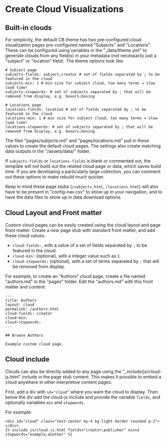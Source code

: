 # Create Cloud Visualizations

## Built-in clouds

For simplicity, the default CB theme has two pre-configured cloud visualization pages pre-configured named "Subjects" and "Locations". 
These can be configured using variables in the "_data/theme.yml" to generate clouds from any field(s) in your metadata (not necessarily just a "subject" or "location" field). 
The theme options look like:

```
# Subject page
subjects-fields: subject;creator # set of fields separated by ; to be featured in the cloud
subjects-min: 1 # min size for subject cloud, too many terms = slow load time!
subjects-stopwords: # set of subjects separated by ; that will be removed from display, e.g. boxers;boxing

# Locations page
locations-fields: location # set of fields separated by ; to be featured in the cloud
locations-min: 1 # min size for subject cloud, too many terms = slow load time!
locations-stopwords: # set of subjects separated by ; that will be removed from display, e.g. boxers;boxing
```

The files "pages/subjects.md" and "pages/locations.md" pull in these values to create the default cloud pages.
The settings also create matching data outputs in the "/assets/data/" folder.

If `subjects-fields` or `locations-fields` is blank or commented out, the template will not build out the related cloud page or data, which saves build time. 
If you are developing a particularly large collection, you can comment out these options to make rebuild much quicker. 

Keep in mind these page stubs (`/subjects.html`, `/locations.html`) will also have to be present in "config-nav.csv" to show up in your navigation, and to have the data files to show up in data download options. 

## Cloud Layout and Front matter

Custom cloud pages can be easily created using the cloud layout and page front matter.
Create a new page stub with standard front matter, and add these cloud values: 

- `cloud-fields:`, with a value of a set of fields separated by `;` to be featured in the cloud.
- `cloud-min:` (optional), with a integer value such as `2`.
- `cloud-stopwords:` (optional), with a set of terms separated by `;` that will be removed from display.

For example, to create an "Authors" cloud page, create a file named "authors.md" in the "pages" folder. 
Edit the "authors.md" with this front matter and content:

```
---
title: Authors
layout: cloud
permalink: /authors.html
cloud-fields: creator
cloud-min: 
cloud-stopwords:
---

## Browse Authors

Example custom cloud page.
```

## Cloud include 

Clouds can also be directly added to any page using the "_include/js/cloud-js.html" include in the page stub content.
This makes it possible to embed a cloud anywhere in other interpretive content pages. 

First, add a div with `id="cloud"` where you want the cloud to display.
Then below the div add the cloud-js include and provide the variable `fields`, and optionally variables `min` and `stopwords`. 

For example:

```
<div id="cloud" class="text-center my-4 bg-light border rounded p-2"></div>
{% include js/cloud-js.html fields="creator;publisher" min=2 stopwords="example;another" %}
```

